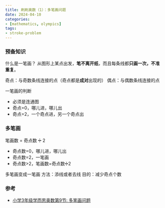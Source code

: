 ```yaml
---
title: 刷刷奥数（1）：多笔画问题
date: 2024-04-10
categories:
- [mathematics, olympics]
tags:
- stroke-problem
---
```


### 预备知识

什么是一笔画？
从图形上某点出发，**笔不离开纸**，而且每条线都**只画一次，不准重复**。

奇点：与奇数条线连接的点（奇点都是**成对**出现的）
偶点：与偶数条线连接的点

一笔画的判断
- 必须是连通图
- 奇点=0，哪儿进，哪儿出
- 奇点=2，一个奇点进，另一个奇点出

### 多笔画

笔画数 = 奇点数 ➗ 2
- 奇点数=0，哪儿进，哪儿出
- 奇点数=2，一笔画
- 奇点数>2，笔画数=奇点数➗2

多笔画变成一笔画
方法：添线或者去线
目的：减少奇点个数

### 参考

- [小学3年级学而思奥数第9节: 多笔画问题](https://mp.weixin.qq.com/s?__biz=MzIyODM2ODk1MA==&mid=2247486415&idx=7&sn=e3c64955a0b5c9776c8a1ec90b9b4cfb&chksm=e853bc96df243580888e09bbab38337b1955a7232c6ddc1a508a70d0f8602c2442170c7d5536)

